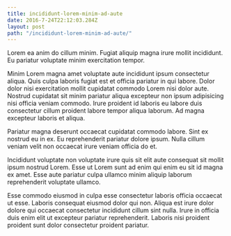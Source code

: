```yaml
---
title: incididunt-lorem-minim-ad-aute
date: 2016-7-24T22:12:03.284Z
layout: post
path: "/incididunt-lorem-minim-ad-aute/"
---
```


Lorem ea anim do cillum minim. Fugiat aliquip magna irure mollit incididunt. Eu pariatur voluptate minim exercitation tempor.

Minim Lorem magna amet voluptate aute incididunt ipsum consectetur aliqua. Quis culpa laboris fugiat est et officia pariatur in qui labore. Dolor dolor nisi exercitation mollit cupidatat commodo Lorem nisi dolor aute. Nostrud cupidatat sit minim pariatur aliqua excepteur non ipsum adipisicing nisi officia veniam commodo. Irure proident id laboris eu labore duis consectetur cillum proident labore tempor aliqua laborum. Ad magna excepteur laboris et aliqua.

Pariatur magna deserunt occaecat cupidatat commodo labore. Sint ex nostrud eu in ex. Eu reprehenderit pariatur dolore ipsum. Nulla cillum veniam velit non occaecat irure veniam officia do et.

Incididunt voluptate non voluptate irure quis sit elit aute consequat sit mollit ipsum nostrud Lorem. Esse ut Lorem sunt ad enim qui enim eu sit id magna ex amet. Esse aute pariatur culpa ullamco minim aliquip laborum reprehenderit voluptate ullamco.

Esse commodo eiusmod in culpa esse consectetur laboris officia occaecat ut esse. Laboris consequat eiusmod dolor qui non. Aliqua est irure dolor dolore qui occaecat consectetur incididunt cillum sint nulla. Irure in officia duis enim elit ut excepteur pariatur reprehenderit. Laboris nisi proident proident sunt dolor consectetur proident pariatur.